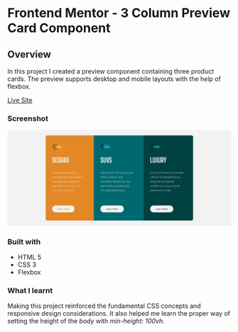 # Frontend Mentor - 3 Column Preview Card Component

## Overview

In this project I created a preview component containing three product cards. The preview supports desktop and mobile layouts with the help of flexbox.

[Live Site](https://daniel-papp.github.io/fem-3-column-preview-card-component/)
### Screenshot

![](./images/screenshot.png)

### Built with

- HTML 5
- CSS 3
- Flexbox

### What I learnt

Making this project reinforced the fundamental CSS concepts and responsive design considerations. It also helped me learn the proper way of setting the height of the *body* with *min-height: 100vh*.
